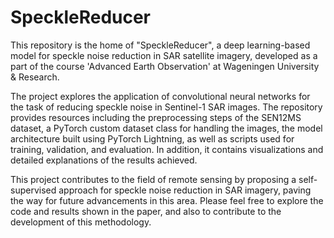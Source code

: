 # SpeckleReducer
This repository is the home of "SpeckleReducer", a deep learning-based model for speckle noise reduction in SAR satellite imagery, developed as a part of the course 'Advanced Earth Observation' at Wageningen University & Research.

The project explores the application of convolutional neural networks for the task of reducing speckle noise in Sentinel-1 SAR images. The repository provides resources including the preprocessing steps of the SEN12MS dataset, a PyTorch custom dataset class for handling the images, the model architecture built using PyTorch Lightning, as well as scripts used for training, validation, and evaluation. In addition, it contains visualizations and detailed explanations of the results achieved.

This project contributes to the field of remote sensing by proposing a self-supervised approach for speckle noise reduction in SAR imagery, paving the way for future advancements in this area.
Please feel free to explore the code and results shown in the paper, and also to contribute to the development of this methodology.
